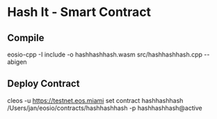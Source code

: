 # Hash It - Smart Contract

## Compile
  eosio-cpp -I include -o hashhashhash.wasm src/hashhashhash.cpp --abigen          

## Deploy Contract
  cleos -u https://testnet.eos.miami set contract hashhashhash /Users/jan/eosio/contracts/hashhashhash -p hashhashhash@active 
